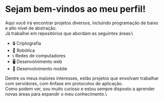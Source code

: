 # Sejam bem-vindos ao meu perfil!

Aqui você irá encontrar projetos diversos, incluindo programação de baixo e alto nível de abstração.\
Já trabalhei em repositórios que abordam as seguintes áreas:\
* 🔒 Criptografia
* 🤖 Robótica
* 📞 Redes de computadores
* 🖥 Desenvolvimento web
* 📱 Desenvolvimento mobile

Dentre os meus maiores interesses, estão projetos que envolvam trabalhar com servidores, com ênfase em protocolos de aplicação.\
Como podem ver, sou muito curioso e estou sempre disposto a aprender novas áreas para expandir o meu conhecimento.\



